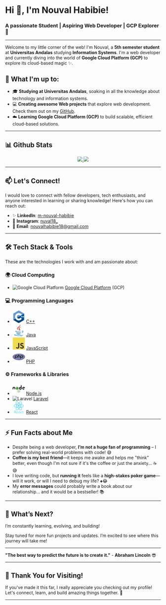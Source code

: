 # Hi 👋, I'm Nouval Habibie!

### A passionate **Student** | Aspiring **Web Developer** | GCP Explorer 🌱

---

Welcome to my little corner of the web! I'm Nouval, a **5th semester student** at **Universitas Andalas** studying **Information Systems**. I'm a web developer and currently diving into the world of **Google Cloud Platform (GCP)** to explore its cloud-based magic ✨.

## 🚀 What I'm up to:
- 🎓 **Studying at Universitas Andalas**, soaking in all the knowledge about technology and information systems.
- 💻 **Creating awesome Web projects** that explore web development. Check them out on my [GitHub](https://github.com/Habiboys).
- ☁️ **Learning Google Cloud Platform (GCP)** to build scalable, efficient cloud-based solutions.

---

## 📊 Github Stats

<p align="center">
  <a href="https://github.com/habiboys">
    <img height="180em" src="https://github-readme-stats-eight-theta.vercel.app/api?username=habiboys&show_icons=true&theme=algolia&include_all_commits=true&count_private=true"/>
    <img height="180em" src="https://github-readme-stats-eight-theta.vercel.app/api/top-langs/?username=habiboys&layout=compact&langs_count=8&theme=algolia&count_private=true"/>
  </a>
</p>

---

## 📫 Let's Connect!

I would love to connect with fellow developers, tech enthusiasts, and anyone interested in learning or sharing knowledge! Here's how you can reach out:

- ✨ **LinkedIn**: [m-nouval-habibie](https://linkedin.com/in/m-nouval-habibie)
- 📸 **Instagram**: [nuval18_](https://instagram.com/nuval18_)
- 📧 **Email**: [nouvalhabibie18@gmail.com](mailto:nouvalhabibie18@gmail.com)

---

## 🛠️ Tech Stack & Tools

These are the technologies I work with and am passionate about:

### 🌍 **Cloud Computing**
- <img src="https://www.vectorlogo.zone/logos/google_cloud/google_cloud-icon.svg" alt="Google Cloud Platform" width="40" height="40"/> [Google Cloud Platform](https://cloud.google.com) (GCP)

### 💻 **Programming Languages**
- <img src="https://raw.githubusercontent.com/devicons/devicon/master/icons/cplusplus/cplusplus-original.svg" alt="C++" width="40" height="40"/> [C++](https://www.w3schools.com/cpp/)
- <img src="https://raw.githubusercontent.com/devicons/devicon/master/icons/java/java-original.svg" alt="Java" width="40" height="40"/> [Java](https://www.java.com)
- <img src="https://raw.githubusercontent.com/devicons/devicon/master/icons/javascript/javascript-original.svg" alt="JavaScript" width="40" height="40"/> [JavaScript](https://developer.mozilla.org/en-US/docs/Web/JavaScript)
- <img src="https://raw.githubusercontent.com/devicons/devicon/master/icons/php/php-original.svg" alt="PHP" width="40" height="40"/> [PHP](https://www.php.net)

### ⚙️ **Frameworks & Libraries**
- <img src="https://raw.githubusercontent.com/devicons/devicon/master/icons/nodejs/nodejs-original-wordmark.svg" alt="Node.js" width="40" height="40"/> [Node.js](https://nodejs.org)
- <img src="https://upload.wikimedia.org/wikipedia/commons/thumb/9/9a/Laravel.svg/1969px-Laravel.svg.png" alt="Laravel" width="40" height="40"/> [Laravel](https://laravel.com)
- <img src="https://raw.githubusercontent.com/devicons/devicon/master/icons/react/react-original-wordmark.svg" alt="React" width="40" height="40"/> [React](https://reactjs.org)

---

## ⚡ Fun Facts about Me

- Despite being a web developer, **I’m not a huge fan of programming** – I prefer solving real-world problems with code! 😅
- **Coffee is my best friend**—it keeps me awake and helps me "think" better, even though I'm not sure if it's the coffee or just the anxiety... ☕😅
- I love writing code, but **running it** feels like a **high-stakes poker game**—will it work, or will I need to debug my life? ♠️😂
- My **error messages** could probably write a book about our relationship… and it would be a bestseller! 📚

---

## 🎯 What’s Next?

I’m constantly learning, evolving, and building!

Stay tuned for more fun projects and updates. I’m excited to see where this journey will take me!

---

**"The best way to predict the future is to create it."** - **Abraham Lincoln** 😎

---

## 🖤 **Thank You for Visiting!**

If you've made it this far, I really appreciate you checking out my profile! Let's connect, learn, and build amazing things together. 🚀

---
